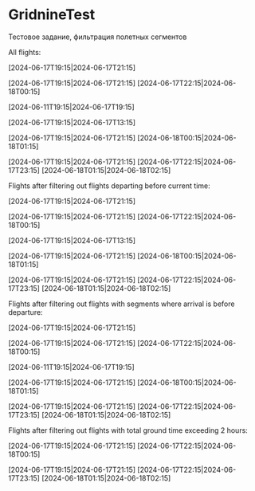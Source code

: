 # GridnineTest
Тестовое задание, фильтрация полетных сегментов

All flights: 

[2024-06-17T19:15|2024-06-17T21:15]

[2024-06-17T19:15|2024-06-17T21:15] [2024-06-17T22:15|2024-06-18T00:15]

[2024-06-11T19:15|2024-06-17T19:15]

[2024-06-17T19:15|2024-06-17T13:15]

[2024-06-17T19:15|2024-06-17T21:15] [2024-06-18T00:15|2024-06-18T01:15]

[2024-06-17T19:15|2024-06-17T21:15] [2024-06-17T22:15|2024-06-17T23:15] [2024-06-18T01:15|2024-06-18T02:15]


Flights after filtering out flights departing before current time:

[2024-06-17T19:15|2024-06-17T21:15]

[2024-06-17T19:15|2024-06-17T21:15] [2024-06-17T22:15|2024-06-18T00:15]

[2024-06-17T19:15|2024-06-17T13:15]

[2024-06-17T19:15|2024-06-17T21:15] [2024-06-18T00:15|2024-06-18T01:15]

[2024-06-17T19:15|2024-06-17T21:15] [2024-06-17T22:15|2024-06-17T23:15] [2024-06-18T01:15|2024-06-18T02:15]


Flights after filtering out flights with segments where arrival is before departure:

[2024-06-17T19:15|2024-06-17T21:15]

[2024-06-17T19:15|2024-06-17T21:15] [2024-06-17T22:15|2024-06-18T00:15]

[2024-06-11T19:15|2024-06-17T19:15]

[2024-06-17T19:15|2024-06-17T21:15] [2024-06-18T00:15|2024-06-18T01:15]

[2024-06-17T19:15|2024-06-17T21:15] [2024-06-17T22:15|2024-06-17T23:15] [2024-06-18T01:15|2024-06-18T02:15]


Flights after filtering out flights with total ground time exceeding 2 hours:

[2024-06-17T19:15|2024-06-17T21:15] [2024-06-17T22:15|2024-06-18T00:15]

[2024-06-17T19:15|2024-06-17T21:15] [2024-06-17T22:15|2024-06-17T23:15] [2024-06-18T01:15|2024-06-18T02:15]

